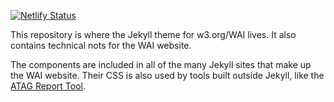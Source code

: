 [![Netlify Status](https://api.netlify.com/api/v1/badges/bccece24-1280-4687-8121-4536666ea4c9/deploy-status)](https://app.netlify.com/sites/wai-website-theme/deploys)

This repository is where the Jekyll theme for w3.org/WAI lives.  It also contains technical nots for the WAI website.

The components are included in all of the many Jekyll sites that make up the WAI website. Their CSS is also used by tools built outside Jekyll, like the [ATAG Report Tool](https://www.w3.org/WAI/atag/report-tool/).

